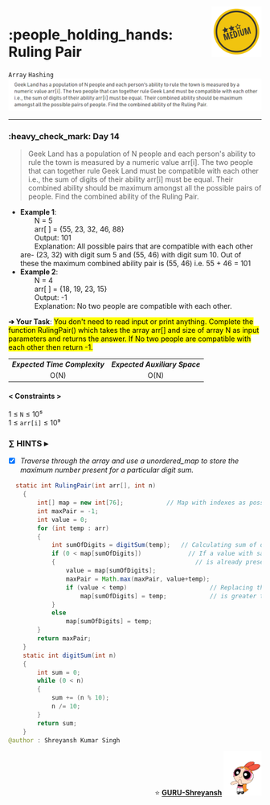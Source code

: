 <img align='right' src="https://github.com/guru-shreyansh/GeeksforGeeks-30-Days-of-Code/blob/main/!DOC!/Medium%232.png" width="100">
<h1>:people_holding_hands: Ruling Pair</h1>

`Array`
`Hashing`
<img align='centre' src="https://github.com/guru-shreyansh/GeeksforGeeks-30-Days-of-Code/blob/main/Day%3C14%3E/D14.png">
________________________________________________________________________________________________________________________________________________________
<h3>:heavy_check_mark: Day 14</h3>
<blockquote>Geek Land has a population of N people and each person's ability to rule the town is measured by a numeric value arr[i]. The two people that can together rule Geek Land must be compatible with each other i.e., the sum of digits of their ability arr[i] must be equal. Their combined ability should be maximum amongst all the possible pairs of people. Find the combined ability of the Ruling Pair.</blockquote>

* **Example 1**:<br>
&emsp;&emsp;N = 5<br>
&emsp;&emsp;arr[ ] = {55, 23, 32, 46, 88}<br>
&emsp;&emsp;Output: 101<br>
&emsp;&emsp;Explanation: All possible pairs that are compatible with each other are- (23, 32) with digit sum 5 and (55, 46) with digit sum 10. Out of these the maximum combined ability pair is (55, 46) i.e. 55 + 46 = 101<br>
* **Example 2**:<br>
&emsp;&emsp;N = 4<br>
&emsp;&emsp;arr[ ] = {18, 19, 23, 15}<br>
&emsp;&emsp;Output: -1<br>
&emsp;&emsp;Explanation: No two people are compatible with each other.<br>

**➔ Your Task**:
<mark>You don't need to read input or print anything. Complete the function RulingPair() which takes the array arr[] and size of array N as input parameters and returns the answer. If No two people are compatible with each other then return -1.</mark>

<table align="center">
      <tr><td><em><b>Expected Time Complexity</td> <td><em><b>Expected Auxiliary Space</td></tr>
      <tr><td align="center">O(N)</td> <td align="center">O(N)</td></tr>
</table>

#### < Constraints >
1  ≤ ` N ` ≤  10⁵<br>
1  ≤ ` arr[i] ` ≤  10⁹

###      ∑ HINTS ▸
- [x] _Traverse through the array and use a unordered_map to store the maximum number present for a particular digit sum._
```java
  static int RulingPair(int arr[], int n)
	{
	    int[] map = new int[76];            // Map with indexes as possible digit sum
	    int maxPair = -1;
	    int value = 0;
	    for (int temp : arr)
	    {
	        int sumOfDigits = digitSum(temp);   // Calculating sum of digits
	        if (0 < map[sumOfDigits])             // If a value with same digit sum
	        {                                       // is already present 
	            value = map[sumOfDigits];
	            maxPair = Math.max(maxPair, value+temp);
	            if (value < temp)                       // Replacing the element if current value
	                map[sumOfDigits] = temp;            // is greater than the previous value
	        }
	        else 
	            map[sumOfDigits] = temp;
	    }
	    return maxPair;
	}
	static int digitSum(int n)
	{
	    int sum = 0;
	    while (0 < n)
	    {
	        sum += (n % 10);
	        n /= 10;
	    }
	    return sum;
    }
@author : Shreyansh Kumar Singh
```
<p align="right"> ⭐️ <a href="https://github.com/GURU-Shreyansh" target="_blank"> <b>GURU-Shreyansh</b></a>
      <img src="https://github.com/guru-shreyansh/GeeksforGeeks-30-Days-of-Code/blob/main/!DOC!/GIF--Happy-Powerpuff-Girls-Qakyyrk1IKwuK8YtQ6.gif" width="75"> </p>
<!--
#GURU ツ
-->
